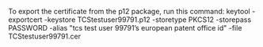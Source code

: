 To export the certificate from the p12 package, run this command:
keytool -exportcert -keystore TCStestuser99791.p12 -storetype PKCS12 -storepass PASSWORD -alias "tcs test user 99791’s european patent office id" -file TCStestuser99791.cer
